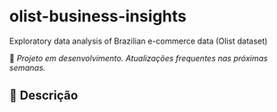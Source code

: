 # olist-business-insights
Exploratory data analysis of Brazilian e-commerce data (Olist dataset)

🚧 *Projeto em desenvolvimento. Atualizações frequentes nas próximas semanas.*  

## 📌 Descrição

